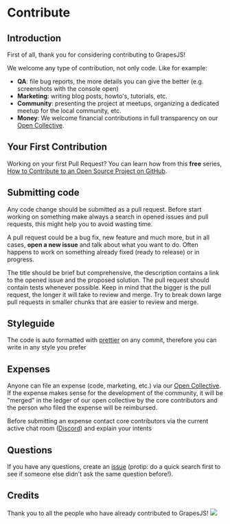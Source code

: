 # Contribute

## Introduction

First of all, thank you for considering contributing to GrapesJS!

We welcome any type of contribution, not only code. Like for example:
- **QA**: file bug reports, the more details you can give the better (e.g. screenshots with the console open)
- **Marketing**: writing blog posts, howto's, tutorials, etc.
- **Community**: presenting the project at meetups, organizing a dedicated meetup for the local community, etc.
- **Money**: We welcome financial contributions in full transparency on our [Open Collective].


## Your First Contribution

Working on your first Pull Request? You can learn how from this **free** series, [How to Contribute to an Open Source Project on GitHub](https://app.egghead.io/playlists/how-to-contribute-to-an-open-source-project-on-github).


## Submitting code

Any code change should be submitted as a pull request. Before start working on something make always a search in opened issues and pull requests, this might help you to avoid wasting time.

A pull request could be a bug fix, new feature and much more, but in all cases, **open a new issue** and talk about what you want to do. Often happens to work on something already fixed (ready to release) or in progress.

The title should be brief but comprehensive, the description contains a link to the opened issue and the proposed solution. The pull request should contain tests whenever possible. Keep in mind that the bigger is the pull request, the longer it will take to review and merge. Try to break down large pull requests in smaller chunks that are easier to review and merge.


## Styleguide

The code is auto formatted with [prettier](https://github.com/prettier/prettier) on any commit, therefore you can write in any style you prefer


## Expenses

Anyone can file an expense (code, marketing, etc.) via our [Open Collective]. If the expense makes sense for the development of the community, it will be "merged" in the ledger of our open collective by the core contributors and the person who filed the expense will be reimbursed.

Before submitting an expense contact core contributors via the current active chat room ([Discord](https://discord.gg/QAbgGXq)) and explain your intents


## Questions

If you have any questions, create an [issue](https://github.com/GrapesJS/grapesjs/issues) (protip: do a quick search first to see if someone else didn't ask the same question before!).



## Credits

Thank you to all the people who have already contributed to GrapesJS!
<a href="/GrapesJS/grapesjs/graphs/contributors"><img src="https://opencollective.com/grapesjs/contributors.svg?width=890" /></a>


[Open Collective]: <https://opencollective.com/grapesjs>
